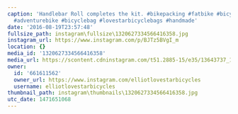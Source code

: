 ```yaml
---
caption: 'Handlebar Roll completes the kit. #bikepacking #fatbike #bicycle #cycling
  #adventurebike #bicyclebag #lovestarbicyclebags #handmade'
date: '2016-08-19T23:57:48'
fullsize_path: instagram\fullsize\1320627334566416358.jpg
instagram_url: https://www.instagram.com/p/BJTz5BVgI_m
location: {}
media_id: '1320627334566416358'
media_url: https://scontent.cdninstagram.com/t51.2885-15/e35/13643737_1241993469157619_1782504161_n.jpg?ig_cache_key=MTMyMDYyNzMzNDU2NjQxNjM1OA%3D%3D.2
owner:
  id: '661611562'
  owner_url: https://www.instagram.com/elliotlovestarbicycles
  username: elliotlovestarbicycles
thumbnail_path: instagram\thumbnails\1320627334566416358.jpg
utc_date: 1471651068
---
```

